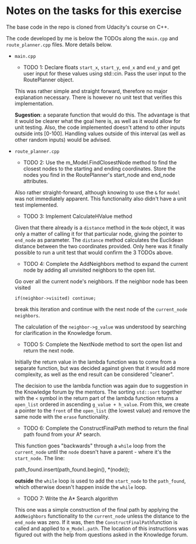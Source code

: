 # Notes on the tasks for this exercise
The base code in the repo is cloned from Udacity's course on C++.

The code developed by me is below the TODOs along the `main.cpp` and `route_planner.cpp` files. More details below.

- `main.cpp`
  - TODO 1: Declare floats `start_x`, `start_y`, `end_x` and `end_y` and get user input for these values using std::cin. Pass the user input to the RoutePlanner object.

  This was rather simple and straight forward, therefore no major explanation necessary. There is however no unit test that verifies this implementation.

  **Sugestion**: a separate function that would do this. The advantage is that it would be clearer what the goal here is, as well as it would allow for unit testing. Also, the code implemented doesn't attend to other inputs outside ints [0-100]. Handling values outside of this interval (as well as other random inputs) would be advised.

- `route_planner.cpp`
  - TODO 2: Use the m_Model.FindClosestNode method to find the closest nodes to the starting and ending coordinates.
            Store the nodes you find in the RoutePlanner's start_node and end_node attributes.

  Also rather straight-forward, although knowing to use the `&` for `model` was not immediately apparent.
  This functionality also didn't have a unit test implemented.

  - TODO 3: Implement CalculateHValue method

  Given that there already is a `distance` method in the `Node` object, it was only a matter of calling it for that particular node, giving the pointer to `end_node` as parameter.
  The `distance` method calculates the Euclidean distance between the two coordinates provided.
  Only here was it finally possible to run a unit test that would confirm the 3 TODOs above.

  - TODO 4: Complete the AddNeighbors method to expand the current node by adding all unvisited neighbors to the open list.

  Go over all the current node's neighbors. If the neighbor node has been visited

    `if(neighbor->visited) continue;`

  break this iteration and continue with the next node of the `current_node` `neighbors`.

  The calculation of the `neighbor->g_value` was understood by searching for clarification in the Knowledge forum.

  - TODO 5: Complete the NextNode method to sort the open list and return the next node.

  Initially the return value in the lambda function was to come from a separate function, but was decided against given that it would add more complexity, as well as the end result can be considered "cleaner".

  The decision to use the lambda function was again due to suggestion in the Knowledge forum by the mentors. The sorting `std::sort` together with the `<` symbol in the return part of the lambda function returns a `open_list` ordered in ascending `g_value + h_value`. From this, we create a pointer to the `front` of the `open_list` (the lowest value) and remove the same node with the `erase` functionality.

  - TODO 6: Complete the ConstructFinalPath method to return the final path found from your A* search.

  This function goes "backwards" through a `while` loop from the `current_node` until the `node` doesn't have a parent - where it's the `start_node`.
  The line:

    path_found.insert(path_found.begin(), *(node));

  **outside** the `while` loop is used to add the `start_node` to the `path_found`, which otherwise doesn't happen inside the `while` loop.

  - TODO 7: Write the A* Search algorithm

  This one was a simple construction of the final path by applying the `AddNeighbors` functionality to the `current_node` unless the distance to the `end_node` was zero. If it was, then the `ConstructFinalPath`function is called and applied to `m_Model.path`. The location of this instructions was figured out with the help from questions asked in the Knowledge forum.

